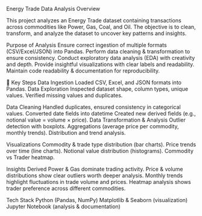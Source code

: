 Energy Trade Data Analysis
Overview

This project analyzes an Energy Trade dataset containing transactions across commodities like Power, Gas, Coal, and Oil.
The objective is to clean, transform, and analyze the dataset to uncover key patterns and insights.

Purpose of Analysis
Ensure correct ingestion of multiple formats (CSV/Excel/JSON) into Pandas.
Perform data cleaning & transformation to ensure consistency.
Conduct exploratory data analysis (EDA) with creativity and depth.
Provide insightful visualizations with clear labels and readability.
Maintain code readability & documentation for reproducibility.

🔑 Key Steps
Data Ingestion
Loaded CSV, Excel, and JSON formats into Pandas.
Data Exploration
Inspected dataset shape, column types, unique values.
Verified missing values and duplicates.

Data Cleaning
Handled duplicates, ensured consistency in categorical values.
Converted date fields into datetime
Created new derived fields (e.g., notional value = volume × price).
Data Transformation & Analysis
Outlier detection with boxplots.
Aggregations (average price per commodity, monthly trends).
Distribution and trend analysis.

Visualizations
Commodity & trade type distribution (bar charts).
Price trends over time (line charts).
Notional value distribution (histograms).
Commodity vs Trader heatmap.

Insights Derived
Power & Gas dominate trading activity.
Price & volume distributions show clear outliers worth deeper analysis.
Monthly trends highlight fluctuations in trade volume and prices.
Heatmap analysis shows trader preference across different commodities.

Tech Stack
Python (Pandas, NumPy)
Matplotlib & Seaborn (visualization)
Jupyter Notebook (analysis & documentation)
